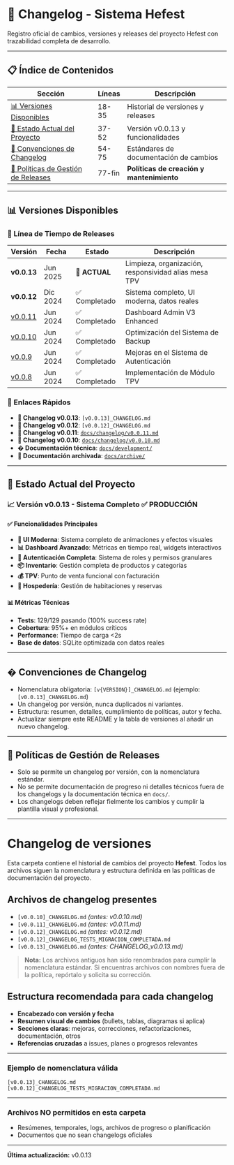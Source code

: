 # 📖 Changelog - Sistema Hefest

Registro oficial de cambios, versiones y releases del proyecto Hefest con trazabilidad completa de desarrollo.

---

## 📋 Índice de Contenidos

| Sección | Líneas | Descripción |
|---------|--------|-------------|
| [📊 Versiones Disponibles](#-versiones-disponibles) | 18-35 | Historial de versiones y releases |
| [🚀 Estado Actual del Proyecto](#-estado-actual-del-proyecto) | 37-52 | Versión v0.0.13 y funcionalidades |
| [📝 Convenciones de Changelog](#-convenciones-de-changelog) | 54-75 | Estándares de documentación de cambios |
| [📁 Políticas de Gestión de Releases](#-políticas-de-gestión-de-releases) | 77-fin | **Políticas de creación y mantenimiento** |

---

## 📊 Versiones Disponibles

### 🎯 Línea de Tiempo de Releases

| Versión | Fecha | Estado | Descripción |
|---------|-------|--------|-------------|
| **v0.0.13** | Jun 2025 | 🚀 **ACTUAL** | Limpieza, organización, responsividad alias mesa TPV |
| **v0.0.12** | Dic 2024 | ✅ Completado | Sistema completo, UI moderna, datos reales |
| [v0.0.11](v0.0.11.md) | Jun 2024 | ✅ Completado | Dashboard Admin V3 Enhanced |
| [v0.0.10](v0.0.10.md) | Jun 2024 | ✅ Completado | Optimización del Sistema de Backup |
| [v0.0.9](v0.0.9.md) | Jun 2024 | ✅ Completado | Mejoras en el Sistema de Autenticación |
| [v0.0.8](v0.0.8.md) | Jun 2024 | ✅ Completado | Implementación de Módulo TPV |

### 🔗 Enlaces Rápidos

- **📄 Changelog v0.0.13**: `[v0.0.13]_CHANGELOG.md`
- **📄 Changelog v0.0.12**: `[v0.0.12]_CHANGELOG.md`
- **📄 Changelog v0.0.11**: [`docs/changelog/v0.0.11.md`](v0.0.11.md)
- **📄 Changelog v0.0.10**: [`docs/changelog/v0.0.10.md`](v0.0.10.md)
- **� Documentación técnica**: [`docs/development/`](../development/)
- **📁 Documentación archivada**: [`docs/archive/`](../archive/)

---

## 🚀 Estado Actual del Proyecto

### 📈 Versión v0.0.13 - Sistema Completo ✅ **PRODUCCIÓN**

#### ✅ Funcionalidades Principales
- **🎨 UI Moderna**: Sistema completo de animaciones y efectos visuales
- **📊 Dashboard Avanzado**: Métricas en tiempo real, widgets interactivos
- **🔐 Autenticación Completa**: Sistema de roles y permisos granulares
- **📦 Inventario**: Gestión completa de productos y categorías
- **💰 TPV**: Punto de venta funcional con facturación
- **🏨 Hospedería**: Gestión de habitaciones y reservas

#### 📊 Métricas Técnicas
- **Tests**: 129/129 pasando (100% success rate)
- **Cobertura**: 95%+ en módulos críticos
- **Performance**: Tiempo de carga <2s
- **Base de datos**: SQLite optimizada con datos reales

---

## � Convenciones de Changelog

- Nomenclatura obligatoria: `[v{VERSION}]_CHANGELOG.md` (ejemplo: `[v0.0.13]_CHANGELOG.md`)
- Un changelog por versión, nunca duplicados ni variantes.
- Estructura: resumen, detalles, cumplimiento de políticas, autor y fecha.
- Actualizar siempre este README y la tabla de versiones al añadir un nuevo changelog.

---

## 📁 Políticas de Gestión de Releases

- Solo se permite un changelog por versión, con la nomenclatura estándar.
- No se permite documentación de progreso ni detalles técnicos fuera de los changelogs y la documentación técnica en `docs/`.
- Los changelogs deben reflejar fielmente los cambios y cumplir la plantilla visual y profesional.

---

# Changelog de versiones

Esta carpeta contiene el historial de cambios del proyecto **Hefest**. Todos los archivos siguen la nomenclatura y estructura definida en las políticas de documentación del proyecto.

## Archivos de changelog presentes

- `[v0.0.10]_CHANGELOG.md` *(antes: v0.0.10.md)*
- `[v0.0.11]_CHANGELOG.md` *(antes: v0.0.11.md)*
- `[v0.0.12]_CHANGELOG.md` *(antes: v0.0.12.md)*
- `[v0.0.12]_CHANGELOG_TESTS_MIGRACION_COMPLETADA.md`
- `[v0.0.13]_CHANGELOG.md` *(antes: CHANGELOG_v0.0.13.md)*

> **Nota:** Los archivos antiguos han sido renombrados para cumplir la nomenclatura estándar. Si encuentras archivos con nombres fuera de la política, repórtalo y solicita su corrección.

## Estructura recomendada para cada changelog

- **Encabezado con versión y fecha**
- **Resumen visual de cambios** (bullets, tablas, diagramas si aplica)
- **Secciones claras**: mejoras, correcciones, refactorizaciones, documentación, otros
- **Referencias cruzadas** a issues, planes o progresos relevantes

---

### Ejemplo de nomenclatura válida

```
[v0.0.13]_CHANGELOG.md
[v0.0.12]_CHANGELOG_TESTS_MIGRACION_COMPLETADA.md
```

---

### Archivos NO permitidos en esta carpeta
- Resúmenes, temporales, logs, archivos de progreso o planificación
- Documentos que no sean changelogs oficiales

---

**Última actualización:** v0.0.13
